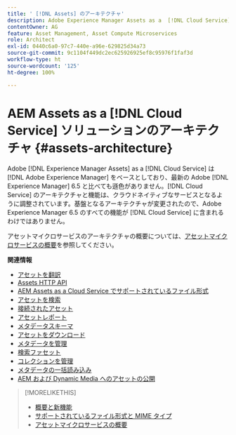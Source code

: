 ```yaml
---
title: ' [!DNL Assets] のアーキテクチャ'
description: Adobe Experience Manager Assets as a  [!DNL Cloud Service] のアーキテクチャ
contentOwner: AG
feature: Asset Management, Asset Compute Microservices
role: Architect
exl-id: 0440c6a0-97c7-440e-a96e-629825d34a73
source-git-commit: 9c1104f449dc2ec625926925ef8c95976f1faf3d
workflow-type: ht
source-wordcount: '125'
ht-degree: 100%

---
```


# AEM Assets as a [!DNL Cloud Service] ソリューションのアーキテクチャ {#assets-architecture}

Adobe [!DNL Experience Manager Assets] as a [!DNL Cloud Service] は [!DNL Adobe Experience Manager] をベースとしており、最新の Adobe [!DNL Experience Manager] 6.5 と比べても遜色がありません。[!DNL Cloud Service] のアーキテクチャと機能は、クラウドネイティブなサービスとなるように調整されています。基盤となるアーキテクチャが変更されたので、Adobe Experience Manager 6.5 のすべての機能が [!DNL Cloud Service] に含まれるわけではありません。

アセットマイクロサービスのアーキテクチャの概要については、[アセットマイクロサービスの概要](asset-microservices-overview.md#asset-microservices-architecture)を参照してください。

**関連情報**

* [アセットを翻訳](translate-assets.md)
* [Assets HTTP API](mac-api-assets.md)
* [AEM Assets as a Cloud Service でサポートされているファイル形式](file-format-support.md)
* [アセットを検索](search-assets.md)
* [接続されたアセット](use-assets-across-connected-assets-instances.md)
* [アセットレポート](asset-reports.md)
* [メタデータスキーマ](metadata-schemas.md)
* [アセットをダウンロード](download-assets-from-aem.md)
* [メタデータを管理](manage-metadata.md)
* [検索ファセット](search-facets.md)
* [コレクションを管理](manage-collections.md)
* [メタデータの一括読み込み](metadata-import-export.md)
* [AEM および Dynamic Media へのアセットの公開](/help/assets/publish-assets-to-aem-and-dm.md)

>[!MORELIKETHIS]
>
>* [概要と新機能](/help/assets/overview.md)
>* [サポートされているファイル形式と MIME タイプ](file-format-support.md)
>* [アセットマイクロサービスの概要](asset-microservices-overview.md)
